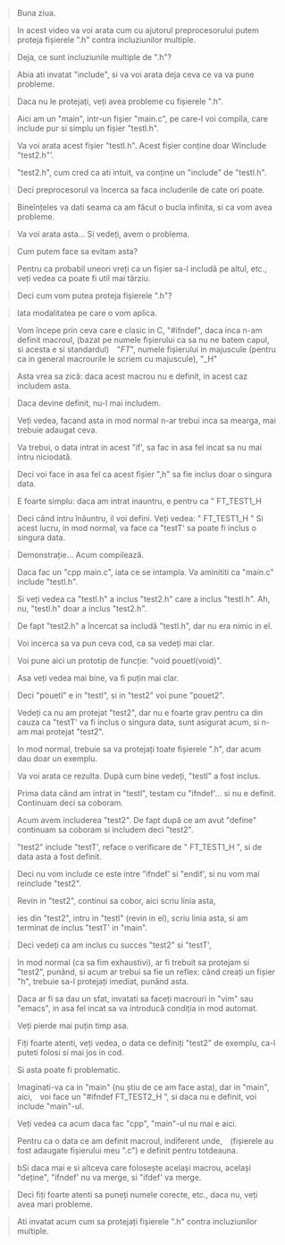 > Buna ziua. 

> In acest video va voi arata cum cu ajutorul preprocesorului putem proteja fișierele ”.h" contra incluziunilor multiple. 

> Deja, ce sunt incluziunile multiple de ".h"? 

> Abia ati invatat "include", si va voi arata deja ceva ce va va pune probleme. 

> Daca nu le protejați, veți avea probleme cu fișierele ".h". 

> Aici am un "main", intr-un fișier "main.c", pe care-l voi compila, care include pur si simplu un fișier "testl.h". 

> Va voi arata acest fișier "testl.h". Acest fișier conține doar Winclude "test2.h"’. 

> "test2.h", cum cred ca ati intuit, va conține un "include" de "testl.h". 

> Deci preprocesorul va încerca sa faca includerile de cate ori poate. 

> Bineînțeles va dati seama ca am făcut o bucla infinita, si ca vom avea probleme. 

> Va voi arata asta... Si vedeți, avem o problema. 

> Cum putem face sa evitam asta? 

> Pentru ca probabil uneori vreți ca un fișier sa-l includă pe altul, etc., veți vedea ca poate fi util mai târziu. 

> Deci cum vom putea proteja fișierele ".h"? 

> lata modalitatea pe care o vom aplica.

> Vom începe prin ceva care e clasic in C, "#ifndef", daca inca n-am definit macroul, (bazat pe numele fișierului ca sa nu ne batem capul, si acesta e si standardul) "_FT_", numele fișierului in majuscule (pentru ca in general macrourile le scriem cu majuscule), "_H"

> Asta vrea sa zică: daca acest macrou nu e definit, in acest caz includem asta. 

> Daca devine definit, nu-l mai includem. 

> Veți vedea, facand asta in mod normal n-ar trebui inca sa mearga, mai trebuie adaugat ceva. 

> Va trebui, o data intrat in acest "if', sa fac in asa fel incat sa nu mai intru niciodată. 

> Deci voi face in asa fel ca acest fișier ",h" sa fie inclus doar o singura data. 

> E foarte simplu: daca am intrat inauntru, e pentru ca "	FT_TEST1_H 

> Deci când intru înăuntru, il voi defini. Veți vedea: "	FT_TEST1_H	 " Si acest lucru, in mod normal, va face ca "testT' sa poate fi inclus o singura data.

> Demonstrație... Acum compilează. 

> Daca fac un "cpp main.c", iata ce se intampla. Va aminititi ca "main.c" include "testl.h". 

> Si veți vedea ca "testl.h" a inclus "test2.h" care a inclus "testl.h". Ah, nu, "testl.h" doar a inclus "test2.h". 

> De fapt "test2.h" a încercat sa includă "testl.h", dar nu era nimic in el.

> Voi incerca sa va pun ceva cod, ca sa vedeți mai clar. 

> Voi pune aici un prototip de funcție: "void pouetl(void)". 

> Asa veți vedea mai bine, va fi puțin mai clar. 

> Deci "pouetl" e in "testl", si in "test2" voi pune "pouet2". 

> Vedeți ca nu am protejat "test2", dar nu e foarte grav pentru ca din cauza ca "testT' va fi inclus o singura data, sunt asigurat acum, si n-am mai protejat "test2". 

> In mod normal, trebuie sa va protejați toate fișierele ".h", dar acum dau doar un exemplu. 

> Va voi arata ce rezulta. După cum bine vedeți, "testl" a fost inclus. 

> Prima data când am intrat in "testl", testam cu "ifndef'... si nu e definit. Continuam deci sa coboram. 

> Acum avem includerea "test2". De fapt după ce am avut "define" continuam sa coboram si includem deci "test2". 

> "test2" include "testT', reface o verificare de "	FT_TEST1_H	", si de data asta a fost definit. 

> Deci nu vom include ce este intre "ifndef' si "endif', si nu vom mai reinclude "test2".

> Revin in "test2", continui sa cobor, aici scriu linia asta, 

> ies din "test2", intru in "testl" (revin in el), scriu linia asta, si am terminat de inclus "testT' in "main". 

> Deci vedeți ca am inclus cu succes "test2" si "testT', 

> In mod normal (ca sa fim exhaustivi), ar fi trebuit sa protejam si "test2", punând, si acum ar trebui sa fie un reflex: când creați un fișier "h", trebuie sa-l protejați imediat, punând asta. 

> Daca ar fi sa dau un sfat, invatati sa faceți macrouri in "vim" sau "emacs", in asa fel incat sa va introducă condiția in mod automat. 

> Veți pierde mai puțin timp asa. 

> Fiți foarte atenti, veți vedea, o data ce definiți "test2" de exemplu, ca-l puteti folosi si mai jos in cod.

> Si asta poate fi problematic. 

> Imaginati-va ca in "main" (nu știu de ce am face asta), dar in "main", aici, voi face un "#ifndef	FT_TEST2_H	”, si daca nu e definit, voi include "main"-ul. 

> Veți vedea ca acum daca fac "cpp", "main"-ul nu mai e aici. 

> Pentru ca o data ce am definit macroul, indiferent unde, (fișierele au fost adaugate fișierului meu ".c") e definit pentru totdeauna. 

> bSi daca mai e si altceva care folosește același macrou, același "deține", "ifndef' nu va merge, si "ifdef' va merge. 

> Deci fiți foarte atenti sa puneți numele corecte, etc., daca nu, veți avea mari probleme. 

> Ati invatat acum cum sa protejați fișierele ".h" contra incluziunilor multiple.